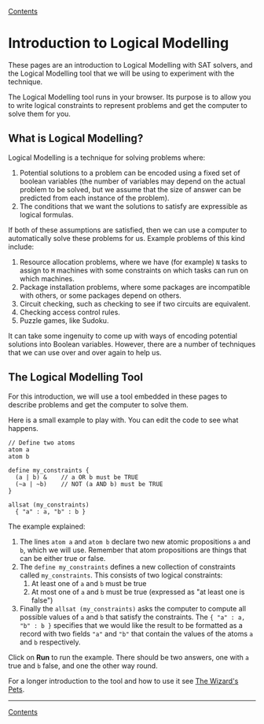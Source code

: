 [Contents](contents.html)

# Introduction to Logical Modelling

These pages are an introduction to Logical Modelling with SAT solvers, and the Logical Modelling tool that we will be using to experiment with the technique.

The Logical Modelling tool runs in your browser. Its purpose is to allow you to write logical constraints to represent problems and get the computer to solve them for you.

## What is Logical Modelling?

Logical Modelling is a technique for solving problems where:

1. Potential solutions to a problem can be encoded using a fixed set of boolean variables (the number of variables may depend on the actual problem to be solved, but we assume that the size of answer can be predicted from each instance of the problem).
2. The conditions that we want the solutions to satisfy are expressible as logical formulas.

If both of these assumptions are satisfied, then we can use a computer to automatically solve these problems for us. Example problems of this kind include:

1. Resource allocation problems, where we have (for example) `N` tasks to assign to `M` machines with some constraints on which tasks can run on which machines.
2. Package installation problems, where some packages are incompatible with others, or some packages depend on others.
3. Circuit checking, such as checking to see if two circuits are equivalent.
4. Checking access control rules.
5. Puzzle games, like Sudoku.

It can take some ingenuity to come up with ways of encoding potential solutions into Boolean variables. However, there are a number of techniques that we can use over and over again to help us.

## The Logical Modelling Tool

For this introduction, we will use a tool embedded in these pages to describe problems and get the computer to solve them.

Here is a small example to play with. You can edit the code to see what happens.

```lmt
// Define two atoms
atom a
atom b

define my_constraints {
  (a | b) &    // a OR b must be TRUE
  (~a | ~b)    // NOT (a AND b) must be TRUE
}

allsat (my_constraints)
  { "a" : a, "b" : b }
```

The example explained:

1. The lines `atom a` and `atom b` declare two new atomic propositions `a` and `b`, which we will use. Remember that atom propositions are things that can be either true or false.
2. The `define my_constraints` defines a new collection of constraints called `my_constraints`. This consists of two logical constraints:
   1. At least one of `a` and `b` must be true
   2. At most one of `a` and `b` must be true (expressed as "at least one is false")
3. Finally the `allsat (my_constraints)` asks the computer to compute all possible values of `a` and `b` that satisfy the constraints. The `{ "a" : a, "b" : b }` specifies that we would like the result to be formatted as a record with two fields `"a"` and `"b"` that contain the values of the atoms `a` and `b` respectively.

Click on **Run** to run the example. There should be two answers, one with `a` true and `b` false, and one the other way round.

For a longer introduction to the tool and how to use it see [The Wizard's Pets](wizards-pets.html).


---

[Contents](contents.html)
